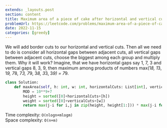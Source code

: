```yaml
---
extends: _layouts.post
section: content
title: Maximum area of a piece of cake after horizontal and vertical cuts
problemUrl: https://leetcode.com/problems/maximum-area-of-a-piece-of-cake-after-horizontal-and-vertical-cuts/
date: 2022-11-15
categories: [greedy]
---
```


We will add border cuts to our horizontal and vertical cuts. Then all we need to do is consider all horizontal gaps between adjacent cuts, all vertical gaps between adjacent cuts, choose the biggest among each group and multiply them. Why it will work? Imagine, that we have horizontal gaps say 1, 7, 3 and vertical gaps 8, 3, 9, then maximum among products of numbers max(1*8, 1*3, 1*9, 7*8, 7*3, 7*9, 3*8, 3*3, 3*9) = 7*9.
    
```python
class Solution:
    def maxArea(self, h: int, w: int, horizontalCuts: List[int], verticalCuts: List[int]) -> int:
        MOD = 10**9+7
        height = sorted([0]+horizontalCuts+[h])
        weight = sorted([0]+verticalCuts+[w])
        return max(j-i for i,j in zip(height, height[1:])) * max(j-i for i,j in zip(weight, weight[1:])) % MOD
```

Time complexity: `O(nlogn+mlogm)` <br>
Space complexity: `O(n+m)`